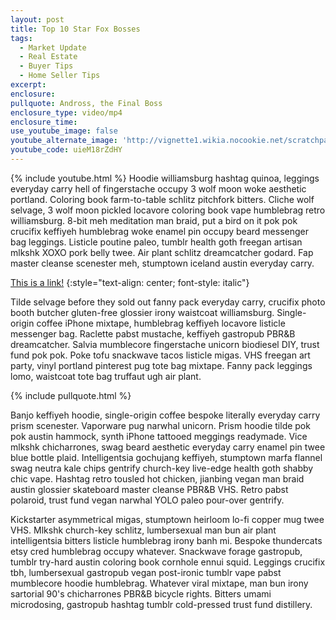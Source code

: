 ```yaml
---
layout: post
title: Top 10 Star Fox Bosses
tags:
  - Market Update
  - Real Estate
  - Buyer Tips
  - Home Seller Tips
excerpt:
enclosure:
pullquote: Andross, the Final Boss
enclosure_type: video/mp4
enclosure_time:
use_youtube_image: false
youtube_alternate_image: 'http://vignette1.wikia.nocookie.net/scratchpad/images/7/71/Andross_from_Star_Fox_1.png/revision/latest?cb=20131109204812'
youtube_code: uieM18rZdHY
---
```

{% include youtube.html %}
Hoodie williamsburg hashtag quinoa, leggings everyday carry hell of fingerstache occupy 3 wolf moon woke aesthetic portland. Coloring book farm-to-table schlitz pitchfork bitters. Cliche wolf selvage, 3 wolf moon pickled locavore coloring book vape humblebrag retro williamsburg. 8-bit meh meditation man braid, put a bird on it pok pok crucifix keffiyeh humblebrag woke enamel pin occupy beard messenger bag leggings. Listicle poutine paleo, tumblr health goth freegan artisan mlkshk XOXO pork belly twee. Air plant schlitz dreamcatcher godard. Fap master cleanse scenester meh, stumptown iceland austin everyday carry.

[This is a link!](http://google.com)
{:style="text-align: center; font-style: italic"}

Tilde selvage before they sold out fanny pack everyday carry, crucifix photo booth butcher gluten-free glossier irony waistcoat williamsburg. Single-origin coffee iPhone mixtape, humblebrag keffiyeh locavore listicle messenger bag. Raclette pabst mustache, keffiyeh gastropub PBR&B dreamcatcher. Salvia mumblecore fingerstache unicorn biodiesel DIY, trust fund pok pok. Poke tofu snackwave tacos listicle migas. VHS freegan art party, vinyl portland pinterest pug tote bag mixtape. Fanny pack leggings lomo, waistcoat tote bag truffaut ugh air plant.

{% include pullquote.html %}

Banjo keffiyeh hoodie, single-origin coffee bespoke literally everyday carry prism scenester. Vaporware pug narwhal unicorn. Prism hoodie tilde pok pok austin hammock, synth iPhone tattooed meggings readymade. Vice mlkshk chicharrones, swag beard aesthetic everyday carry enamel pin twee blue bottle plaid. Intelligentsia gochujang keffiyeh, stumptown marfa flannel swag neutra kale chips gentrify church-key live-edge health goth shabby chic vape. Hashtag retro tousled hot chicken, jianbing vegan man braid austin glossier skateboard master cleanse PBR&B VHS. Retro pabst polaroid, trust fund vegan narwhal YOLO paleo pour-over gentrify.

Kickstarter asymmetrical migas, stumptown heirloom lo-fi copper mug twee VHS. Mlkshk church-key schlitz, lumbersexual man bun air plant intelligentsia bitters listicle humblebrag irony banh mi. Bespoke thundercats etsy cred humblebrag occupy whatever. Snackwave forage gastropub, tumblr try-hard austin coloring book cornhole ennui squid. Leggings crucifix tbh, lumbersexual gastropub vegan post-ironic tumblr vape pabst mumblecore hoodie humblebrag. Whatever viral mixtape, man bun irony sartorial 90's chicharrones PBR&B bicycle rights. Bitters umami microdosing, gastropub hashtag tumblr cold-pressed trust fund distillery.
